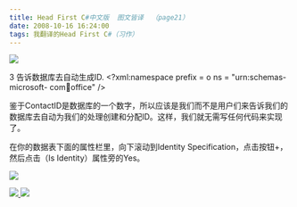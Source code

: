 ```yaml
---
title: Head First C#中文版  图文皆译  （page21）
date: 2008-10-16 16:24:00
tags: 我翻译的Head First C#（习作）
---
```

![](https://p-blog.csdn.net/images/p_blog_csdn_net/cuipengfei1/EntryImages/20081016/%E6%88%AA%E5%9B%BE00.jpg)

3  告诉数据库去自动生成ID.  <?xml:namespace prefix = o ns = "urn:schemas-microsoft-
com:office:office" />

鉴于ContactID是数据库的一个数字，所以应该是我们而不是用户们来告诉我们的数据库去自动为我们的处理创建和分配ID。这样，我们就无需写任何代码来实现了。

在你的数据表下面的属性栏里，向下滚动到Identity Specification，点击按钮+，然后点击（Is Identity）属性旁的Yes。

![](https://p-blog.csdn.net/images/p_blog_csdn_net/cuipengfei1/EntryImages/20081016/%E6%88%AA%E5%9B%BE01.jpg)



[ ![](https://profile.csdnimg.cn/5/2/5/3_cuipengfei1)
![](https://g.csdnimg.cn/static/user-reg-year/1x/11.png)
](https://blog.csdn.net/cuipengfei1)





